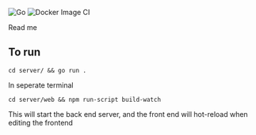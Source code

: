 ![Go](https://github.com/jak103/uno/workflows/Go/badge.svg?branch=master)
![Docker Image CI](https://github.com/jtknutti/uno/workflows/Docker%20Image%20CI/badge.svg)

Read me

## To run 

`cd server/ && go run .`

In seperate terminal

`cd server/web && npm run-script build-watch`

This will start the back end server, and the front end will hot-reload when editing the frontend
